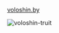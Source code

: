<p><a href="https://voloshin.by/">voloshin.by</a></p>
<p align="left"> <img src="https://komarev.com/ghpvc/?username=voloshin-truit&label=Profile%20views&color=0e75b6&style=flat" alt="voloshin-truit" /> </p>


<!--

**Here are some ideas to get you started:**

🙋‍♀️ A short introduction - what is your organization all about?
🌈 Contribution guidelines - how can the community get involved?
👩‍💻 Useful resources - where can the community find your docs? Is there anything else the community should know?
🍿 Fun facts - what does your team eat for breakfast?
🧙 Remember, you can do mighty things with the power of [Markdown](https://docs.github.com/github/writing-on-github/getting-started-with-writing-and-formatting-on-github/basic-writing-and-formatting-syntax)
-->
